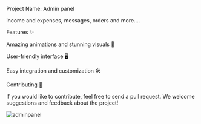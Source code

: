Project Name: Admin panel

income and expenses, messages, orders and more....

Features ✨

Amazing animations and stunning visuals 🎨

User-friendly interface 🖥️

Easy integration and customization 🛠️

Contributing 🤝

If you would like to contribute, feel free to send a pull request. We welcome suggestions and feedback about the project!


![adminpanel](https://github.com/user-attachments/assets/302052a1-53d3-4255-b032-e1eb2093d04c)



